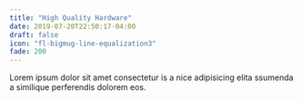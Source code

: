 ```yaml
---
title: "High Quality Hardware"
date: 2019-07-20T22:50:17-04:00
draft: false
icon: "fl-bigmug-line-equalization3"
fade: 200
---
```

Lorem ipsum dolor sit amet consectetur is a nice adipisicing elita ssumenda a similique perferendis dolorem eos.

